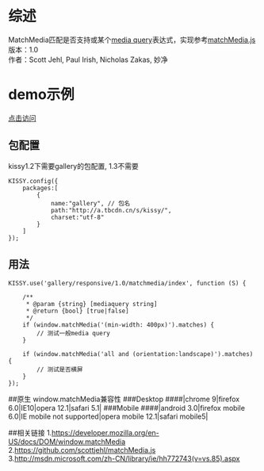 # 综述
MatchMedia匹配是否支持或某个[media query](http://www.w3.org/TR/css3-mediaqueries/)表达式，实现参考[matchMedia.js](https://github.com/scottjehl/matchMedia.js)    
版本：1.0    
作者：Scott Jehl, Paul Irish, Nicholas Zakas, 妙净
# demo示例
 [点击访问](http://miaojing.github.io/responsive/1.0//demo/matchmedia.html)

## 包配置 
kissy1.2下需要gallery的包配置, 1.3不需要

    KISSY.config({
        packages:[
            {
                name:"gallery", // 包名
                path:"http://a.tbcdn.cn/s/kissy/",
                charset:"utf-8"
            }
        ]
    });

## 用法
    KISSY.use('gallery/responsive/1.0/matchmedia/index', function (S) {
        
        /**
         * @param {string} [mediaquery string] 
         * @return {bool} [true|false]
         */
        if (window.matchMedia('(min-width: 400px)').matches) {
            // 测试一般media query
        }

        if (window.matchMedia('all and (orientation:landscape)').matches) {
            // 测试是否横屏
        } 
    });

##原生 window.matchMedia兼容性
###Desktop
####|chrome 9|firefox 6.0|IE10|opera 12.1|safari 5.1|
###Mobile
####|android 3.0|firefox mobile 6.0|IE mobile not supported|opera mobile 12.1|safari mobile5|

 ##相关链接
 1.https://developer.mozilla.org/en-US/docs/DOM/window.matchMedia
 2.https://github.com/scottjehl/matchMedia.js
 3.http://msdn.microsoft.com/zh-CN/library/ie/hh772743(v=vs.85).aspx

